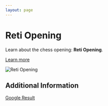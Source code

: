 ```yaml
---
layout: page
---
```

# Reti Opening

Learn about the chess opening: **Reti Opening**.

[Learn more](https://www.thechesswebsite.com/reti-opening/)

![Reti Opening](https://www.thechesswebsite.com/wp-content/uploads/2012/07/RetiOpening.jpg)

## Additional Information

[Google Result](/search?num=3)
